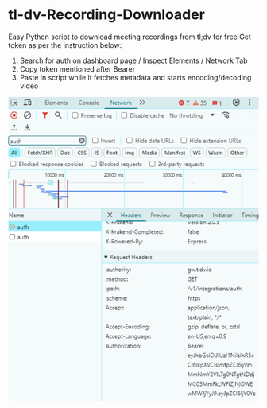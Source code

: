 # tl-dv-Recording-Downloader
Easy Python script to download meeting recordings from tl;dv for free
Get token as per the instruction below:
1. Search for auth on dashboard page / Inspect Elements / Network Tab
2. Copy token mentioned after Bearer
3. Paste in script while it fetches metadata and starts encoding/decoding video

![Instructions](auth_instruction.png?raw=true "Title")

